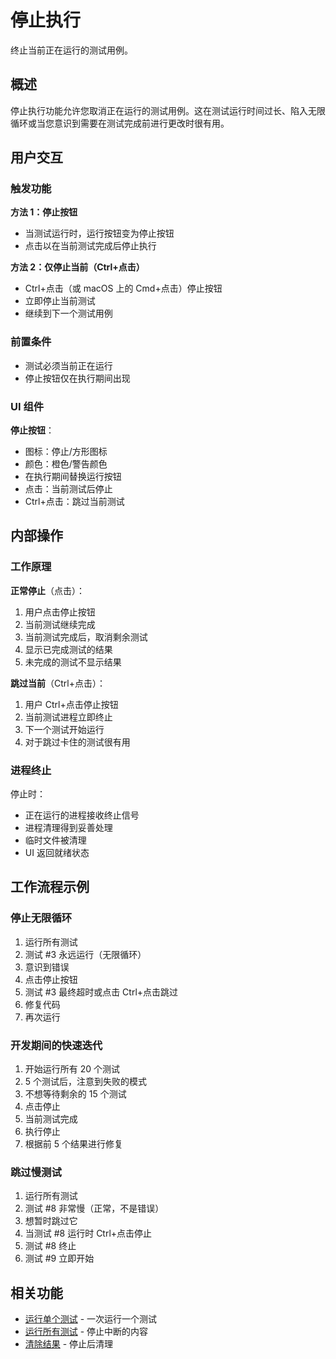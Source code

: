 # 停止执行

终止当前正在运行的测试用例。

## 概述

停止执行功能允许您取消正在运行的测试用例。这在测试运行时间过长、陷入无限循环或当您意识到需要在测试完成前进行更改时很有用。

## 用户交互

### 触发功能

**方法 1：停止按钮**

- 当测试运行时，运行按钮变为停止按钮
- 点击以在当前测试完成后停止执行

**方法 2：仅停止当前（Ctrl+点击）**

- Ctrl+点击（或 macOS 上的 Cmd+点击）停止按钮
- 立即停止当前测试
- 继续到下一个测试用例

### 前置条件

- 测试必须当前正在运行
- 停止按钮仅在执行期间出现

### UI 组件

**停止按钮**：

- 图标：停止/方形图标
- 颜色：橙色/警告颜色
- 在执行期间替换运行按钮
- 点击：当前测试后停止
- Ctrl+点击：跳过当前测试

## 内部操作

### 工作原理

**正常停止**（点击）：

1. 用户点击停止按钮
2. 当前测试继续完成
3. 当前测试完成后，取消剩余测试
4. 显示已完成测试的结果
5. 未完成的测试不显示结果

**跳过当前**（Ctrl+点击）：

1. 用户 Ctrl+点击停止按钮
2. 当前测试进程立即终止
3. 下一个测试开始运行
4. 对于跳过卡住的测试很有用

### 进程终止

停止时：

- 正在运行的进程接收终止信号
- 进程清理得到妥善处理
- 临时文件被清理
- UI 返回就绪状态

## 工作流程示例

### 停止无限循环

1. 运行所有测试
2. 测试 #3 永远运行（无限循环）
3. 意识到错误
4. 点击停止按钮
5. 测试 #3 最终超时或点击 Ctrl+点击跳过
6. 修复代码
7. 再次运行

### 开发期间的快速迭代

1. 开始运行所有 20 个测试
2. 5 个测试后，注意到失败的模式
3. 不想等待剩余的 15 个测试
4. 点击停止
5. 当前测试完成
6. 执行停止
7. 根据前 5 个结果进行修复

### 跳过慢测试

1. 运行所有测试
2. 测试 #8 非常慢（正常，不是错误）
3. 想暂时跳过它
4. 当测试 #8 运行时 Ctrl+点击停止
5. 测试 #8 终止
6. 测试 #9 立即开始

## 相关功能

- [运行单个测试](run-single-test.md) - 一次运行一个测试
- [运行所有测试](run-all-tests.md) - 停止中断的内容
- [清除结果](clear-results.md) - 停止后清理
